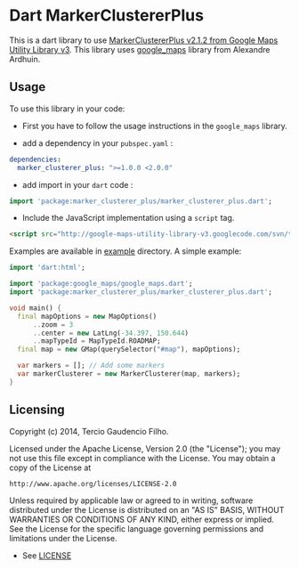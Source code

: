 Dart MarkerClustererPlus
========================

This is a dart library to use [MarkerClustererPlus v2.1.2 from Google Maps Utility Library v3](http://google-maps-utility-library-v3.googlecode.com/svn/tags/markerclustererplus/2.1.2/).
This library uses [google_maps](https://github.com/a14n/dart-google-maps) library from Alexandre Ardhuin. 

## Usage ##
To use this library in your code:

* First you have to follow the usage instructions in the `google_maps` library.

* add a dependency in your `pubspec.yaml` :

```yaml
dependencies:
  marker_clusterer_plus: ">=1.0.0 <2.0.0"
```

* add import in your `dart` code :

```dart
import 'package:marker_clusterer_plus/marker_clusterer_plus.dart';
```

* Include the JavaScript implementation using a `script` tag.

```html
<script src="http://google-maps-utility-library-v3.googlecode.com/svn/tags/markerclustererplus/2.1.2/src/markerclusterer_packed.js"></script>
```

Examples are available in [example](example) directory.
A simple example:
```dart
import 'dart:html';

import 'package:google_maps/google_maps.dart';
import 'package:marker_clusterer_plus/marker_clusterer_plus.dart';

void main() {
  final mapOptions = new MapOptions()
      ..zoom = 3
      ..center = new LatLng(-34.397, 150.644)
      ..mapTypeId = MapTypeId.ROADMAP;
  final map = new GMap(querySelector("#map"), mapOptions);

  var markers = []; // Add some markers
  var markerClusterer = new MarkerClusterer(map, markers);
}
```

## Licensing

Copyright (c) 2014, Tercio Gaudencio Filho.

Licensed under the Apache License, Version 2.0 (the "License");
you may not use this file except in compliance with the License.
You may obtain a copy of the License at

    http://www.apache.org/licenses/LICENSE-2.0

Unless required by applicable law or agreed to in writing, software
distributed under the License is distributed on an "AS IS" BASIS,
WITHOUT WARRANTIES OR CONDITIONS OF ANY KIND, either express or implied.
See the License for the specific language governing permissions and
limitations under the License.

* See [LICENSE](LICENSE)
